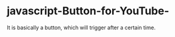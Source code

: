 # javascript-Button-for-YouTube-
It is basically a button, which will trigger after a certain time.
